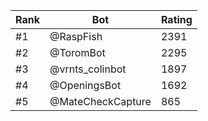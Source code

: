 Rank|Bot|Rating
---|---|---
#1|@RaspFish|2391
#2|@ToromBot|2295
#3|@vrnts_colinbot|1897
#4|@OpeningsBot|1692
#5|@MateCheckCapture|865
